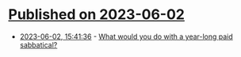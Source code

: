 # [Published on 2023-06-02](index.md)

* [2023-06-02, 15:41:36](https://lobste.rs/s/qqdmln/what_would_you_do_with_year_long_paid) - [What would you do with a year-long paid sabbatical?](https://lobste.rs/s/qqdmln/what_would_you_do_with_year_long_paid)
